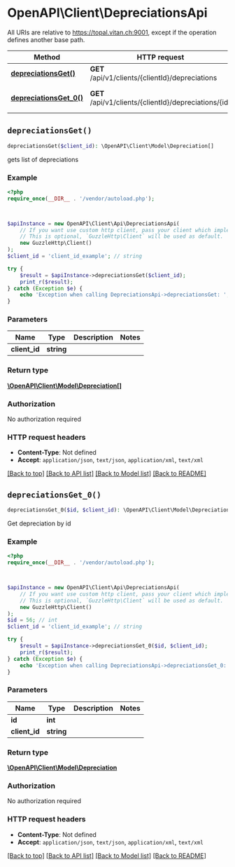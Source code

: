 # OpenAPI\Client\DepreciationsApi

All URIs are relative to https://topal.vitan.ch:9001, except if the operation defines another base path.

| Method | HTTP request | Description |
| ------------- | ------------- | ------------- |
| [**depreciationsGet()**](DepreciationsApi.md#depreciationsGet) | **GET** /api/v1/clients/{clientId}/depreciations | gets list of depreciations |
| [**depreciationsGet_0()**](DepreciationsApi.md#depreciationsGet_0) | **GET** /api/v1/clients/{clientId}/depreciations/{id} | Get depreciation by id |


## `depreciationsGet()`

```php
depreciationsGet($client_id): \OpenAPI\Client\Model\Depreciation[]
```

gets list of depreciations

### Example

```php
<?php
require_once(__DIR__ . '/vendor/autoload.php');



$apiInstance = new OpenAPI\Client\Api\DepreciationsApi(
    // If you want use custom http client, pass your client which implements `GuzzleHttp\ClientInterface`.
    // This is optional, `GuzzleHttp\Client` will be used as default.
    new GuzzleHttp\Client()
);
$client_id = 'client_id_example'; // string

try {
    $result = $apiInstance->depreciationsGet($client_id);
    print_r($result);
} catch (Exception $e) {
    echo 'Exception when calling DepreciationsApi->depreciationsGet: ', $e->getMessage(), PHP_EOL;
}
```

### Parameters

| Name | Type | Description  | Notes |
| ------------- | ------------- | ------------- | ------------- |
| **client_id** | **string**|  | |

### Return type

[**\OpenAPI\Client\Model\Depreciation[]**](../Model/Depreciation.md)

### Authorization

No authorization required

### HTTP request headers

- **Content-Type**: Not defined
- **Accept**: `application/json`, `text/json`, `application/xml`, `text/xml`

[[Back to top]](#) [[Back to API list]](../../README.md#endpoints)
[[Back to Model list]](../../README.md#models)
[[Back to README]](../../README.md)

## `depreciationsGet_0()`

```php
depreciationsGet_0($id, $client_id): \OpenAPI\Client\Model\Depreciation
```

Get depreciation by id

### Example

```php
<?php
require_once(__DIR__ . '/vendor/autoload.php');



$apiInstance = new OpenAPI\Client\Api\DepreciationsApi(
    // If you want use custom http client, pass your client which implements `GuzzleHttp\ClientInterface`.
    // This is optional, `GuzzleHttp\Client` will be used as default.
    new GuzzleHttp\Client()
);
$id = 56; // int
$client_id = 'client_id_example'; // string

try {
    $result = $apiInstance->depreciationsGet_0($id, $client_id);
    print_r($result);
} catch (Exception $e) {
    echo 'Exception when calling DepreciationsApi->depreciationsGet_0: ', $e->getMessage(), PHP_EOL;
}
```

### Parameters

| Name | Type | Description  | Notes |
| ------------- | ------------- | ------------- | ------------- |
| **id** | **int**|  | |
| **client_id** | **string**|  | |

### Return type

[**\OpenAPI\Client\Model\Depreciation**](../Model/Depreciation.md)

### Authorization

No authorization required

### HTTP request headers

- **Content-Type**: Not defined
- **Accept**: `application/json`, `text/json`, `application/xml`, `text/xml`

[[Back to top]](#) [[Back to API list]](../../README.md#endpoints)
[[Back to Model list]](../../README.md#models)
[[Back to README]](../../README.md)

